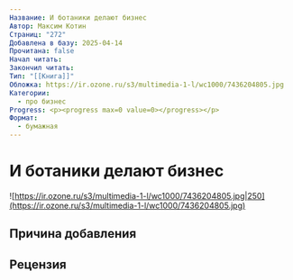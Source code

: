 ```yaml
---
Название: И ботаники делают бизнес
Автор: Максим Котин
Страниц: "272"
Добавлена в базу: 2025-04-14
Прочитана: false
Начал читать: 
Закончил читать: 
Тип: "[[Книга]]"
Обложка: https://ir.ozone.ru/s3/multimedia-1-l/wc1000/7436204805.jpg
Категории:
  - про бизнес
Progress: <p><progress max=0 value=0></progress></p>
Формат:
  - бумажная
---
```

# И ботаники делают бизнес

![https://ir.ozone.ru/s3/multimedia-1-l/wc1000/7436204805.jpg|250](https://ir.ozone.ru/s3/multimedia-1-l/wc1000/7436204805.jpg)

## Причина добавления


## Рецензия